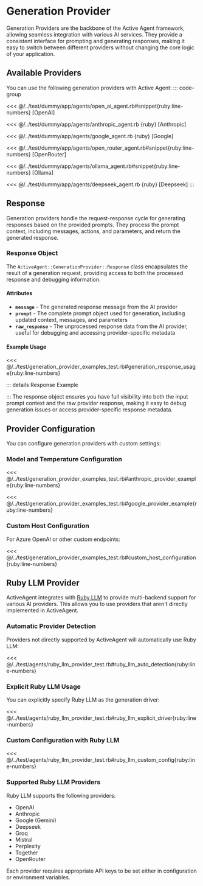 # Generation Provider

Generation Providers are the backbone of the Active Agent framework, allowing seamless integration with various AI services. They provide a consistent interface for prompting and generating responses, making it easy to switch between different providers without changing the core logic of your application.

## Available Providers
You can use the following generation providers with Active Agent:
::: code-group

<<< @/../test/dummy/app/agents/open_ai_agent.rb#snippet{ruby:line-numbers} [OpenAI]

<<< @/../test/dummy/app/agents/anthropic_agent.rb {ruby} [Anthropic]

<<< @/../test/dummy/app/agents/google_agent.rb {ruby} [Google]

<<< @/../test/dummy/app/agents/open_router_agent.rb#snippet{ruby:line-numbers} [OpenRouter]

<<< @/../test/dummy/app/agents/ollama_agent.rb#snippet{ruby:line-numbers} [Ollama]

<<< @/../test/dummy/app/agents/deepseek_agent.rb {ruby} [Deepseek]
:::

## Response
Generation providers handle the request-response cycle for generating responses based on the provided prompts. They process the prompt context, including messages, actions, and parameters, and return the generated response.

### Response Object
The `ActiveAgent::GenerationProvider::Response` class encapsulates the result of a generation request, providing access to both the processed response and debugging information.

#### Attributes

- **`message`** - The generated response message from the AI provider
- **`prompt`** - The complete prompt object used for generation, including updated context, messages, and parameters
- **`raw_response`** - The unprocessed response data from the AI provider, useful for debugging and accessing provider-specific metadata

#### Example Usage

<<< @/../test/generation_provider_examples_test.rb#generation_response_usage{ruby:line-numbers}

::: details Response Example
<!-- @include: @/parts/examples/generation_response_usage_example-response_object_usage.md -->
:::
The response object ensures you have full visibility into both the input prompt context and the raw provider response, making it easy to debug generation issues or access provider-specific response metadata.

## Provider Configuration

You can configure generation providers with custom settings:

### Model and Temperature Configuration

<<< @/../test/generation_provider_examples_test.rb#anthropic_provider_example{ruby:line-numbers}

<<< @/../test/generation_provider_examples_test.rb#google_provider_example{ruby:line-numbers}

### Custom Host Configuration

For Azure OpenAI or other custom endpoints:

<<< @/../test/generation_provider_examples_test.rb#custom_host_configuration{ruby:line-numbers}

## Ruby LLM Provider

ActiveAgent integrates with [Ruby LLM](https://github.com/crmne/ruby_llm) to provide multi-backend support for various AI providers. This allows you to use providers that aren't directly implemented in ActiveAgent.

### Automatic Provider Detection

Providers not directly supported by ActiveAgent will automatically use Ruby LLM:

<<< @/../test/agents/ruby_llm_provider_test.rb#ruby_llm_auto_detection{ruby:line-numbers}

### Explicit Ruby LLM Usage

You can explicitly specify Ruby LLM as the generation driver:

<<< @/../test/agents/ruby_llm_provider_test.rb#ruby_llm_explicit_driver{ruby:line-numbers}

### Custom Configuration with Ruby LLM

<<< @/../test/agents/ruby_llm_provider_test.rb#ruby_llm_custom_config{ruby:line-numbers}

### Supported Ruby LLM Providers

Ruby LLM supports the following providers:
- OpenAI
- Anthropic
- Google (Gemini)
- Deepseek
- Groq
- Mistral
- Perplexity
- Together
- OpenRouter

Each provider requires appropriate API keys to be set either in configuration or environment variables.
